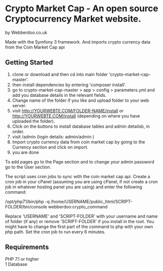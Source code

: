 # Crypto Market Cap - An open source Cryptocurrency Market website.
<p>by Webberdoo.co.uk</p>

<p>Made with the Symfony 3 framework. And imports crypto currency data from the Coin Market Cap api</p>

## Getting Started
1. clone or download and then cd into main folder 'crypto-market-cap-master'.
2. then install dependencies by entering 'composer install'.
3. go to crypto-market-cap-master > app > config > parameters.yml and add you database details in the relevant fields.
4. Change name of the folder if you like and upload folder to your web server.
5. visit http://YOURWEBTE.COM/FOLDER-NAME/install or http://YOURWEBTE.COM/install (depending on where you have uploaded the folder).
6. Click on the buttons to install database tables and admin detailsb, in order.
7. visit /admin (login details: admin/admin )
8. Import crypto currency data from coin market cap by going to the Currency section and click on import.
9. you are done

To add pages go to the Page section and to change your admin password go to the User section.

The script uses cron jobs to sync with the coin market cap api. Create a cron job in your cPanel (assuming you are using cPanel, if not create a cron job in whatever hosting
panel you are using) and enter the following command:

/opt/php71/bin/php -q /home/USERNAME/public_html/SCRIPT-FOLDER/bin/console webberdoo:crypto_command

Replace 'USERNAME' and 'SCRIPT-FOLDER' with your username and name of folder (if any) or remove 'SCRIPT-FOLDER' if you install in the root. You might have to change the first part of the command to php with your own php path.
Set the cron job to run every 6 minutes.

## Requirements
PHP 7.1 or higher
<br>1 Database
